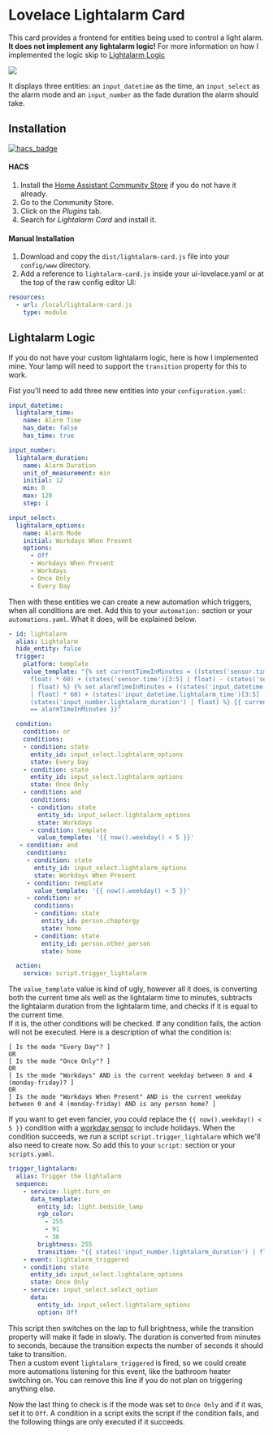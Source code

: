 # Lovelace Lightalarm Card

This card provides a frontend for entities being used to control a light alarm.  
**It does not implement any lightalarm logic!** For more information on how I implemented the logic skip to [Lightalarm Logic](#lightalarm-logic)

![](https://raw.githubusercontent.com/chaptergy/lightalarm-card/master/img/screenshot1.png)

It displays three entities: an `input_datetime` as the time, an `input_select` as the alarm mode and an `input_number` as the fade duration the alarm should take.

## Installation

[![hacs_badge](https://img.shields.io/badge/HACS-Custom-orange.svg?style=for-the-badge)](https://github.com/custom-components/hacs)

#### HACS

1. Install the [Home Assistant Community Store](https://github.com/custom-components/hacs) if you do not have it already.
2. Go to the Community Store.
3. Click on the _Plugins_ tab.
4. Search for _Lightalarm Card_ and install it.

#### Manual Installation

1. Download and copy the `dist/lightalarm-card.js` file into your `config/www` directory.
2. Add a reference to `lightalarm-card.js` inside your ui-lovelace.yaml or at the top of the raw config editor UI:

```yaml
resources:
  - url: /local/lightalarm-card.js
    type: module
```

## Lightalarm Logic

If you do not have your custom lightalarm logic, here is how I implemented mine. Your lamp will need to support the `transition` property for this to work.

Fist you'll need to add three new entities into your `configuration.yaml`:

```yaml
input_datetime:
  lightalarm_time:
    name: Alarm Time
    has_date: false
    has_time: true

input_number:
  lightalarm_duration:
    name: Alarm Duration
    unit_of_measurement: min
    initial: 12
    min: 0
    max: 120
    step: 1

input_select:
  lightalarm_options:
    name: Alarm Mode
    initial: Workdays When Present
    options:
      - Off
      - Workdays When Present
      - Workdays
      - Once Only
      - Every Day
```

Then with these entities we can create a new automation which triggers, when all conditions are met. Add this to your `automation:` section or your `automations.yaml`. What it does, will be explained below.

```yaml
- id: lightalarm
  alias: Lightalarm
  hide_entity: false
  trigger:
    platform: template
    value_template: "{% set currentTimeInMinutes = ((states('sensor.time')[:2] |
      float) * 60) + (states('sensor.time')[3:5] | float) - (states('sensor.time')
      | float) %} {% set alarmTimeInMinutes = ((states('input_datetime.lightalarm_time')[:2]
      | float) * 60) + (states('input_datetime.lightalarm_time')[3:5] | float) -
      (states('input_number.lightalarm_duration') | float) %} {{ currentTimeInMinutes
      == alarmTimeInMinutes }}"

  condition:
    condition: or
    conditions:
    - condition: state
      entity_id: input_select.lightalarm_options
      state: Every Day
    - condition: state
      entity_id: input_select.lightalarm_options
      state: Once Only
    - condition: and
      conditions:
      - condition: state
        entity_id: input_select.lightalarm_options
        state: Workdays
      - condition: template
        value_template: '{{ now().weekday() < 5 }}'
   - condition: and
     conditions:
     - condition: state
       entity_id: input_select.lightalarm_options
       state: Workdays When Present
     - condition: template
       value_template: '{{ now().weekday() < 5 }}'
     - condition: or
       conditions:
       - condition: state
         entity_id: person.chaptergy
         state: home
       - condition: state
         entity_id: person.other_person
         state: home

  action:
    service: script.trigger_lightalarm
```

The `value_template` value is kind of ugly, however all it does, is converting both the current time als well as the lightalarm time to minutes, subtracts the lightalarm duration from the lightalarm time, and checks if it is equal to the current time.  
If it is, the other conditions will be checked. If any condition fails, the action will not be executed. Here is a description of what the condition is:

```
[ Is the mode "Every Day"? ]
OR
[ Is the mode "Once Only"? ]
OR
[ Is the mode "Workdays" AND is the current weekday between 0 and 4 (monday-friday)? ]
OR
[ Is the mode "Workdays When Present" AND is the current weekday between 0 and 4 (monday-friday) AND is any person home? ]
```

If you want to get even fancier, you could replace the `{{ now().weekday() < 5 }}` condition with a [workday sensor](https://www.home-assistant.io/integrations/workday/) to include holidays.
When the condition succeeds, we run a script `script.trigger_lightalarm` which we'll also need to create now. So add this to your `script:` section or your `scripts.yaml`.

```yaml
trigger_lightalarm:
  alias: Trigger the lightalarm
  sequence:
    - service: light.turn_on
      data_template:
        entity_id: light.bedside_lamp
        rgb_color:
          - 255
          - 91
          - 36
        brightness: 255
        transition: "{{ states('input_number.lightalarm_duration') | float | multiply(60) }}"
    - event: lightalarm_triggered
    - condition: state
      entity_id: input_select.lightalarm_options
      state: Once Only
    - service: input_select.select_option
      data:
        entity_id: input_select.lightalarm_options
        option: Off
```

This script then switches on the lap to full brightness, while the transition property will make it fade in slowly. The duration is converted from minutes to seconds, because the transition expects the number of seconds it should take to transition.  
Then a custom event `lightalarm_triggered` is fired, so we could create more automations listening for this event, like the bathroom heater switching on. You can remove this line if you do not plan on triggering anything else.

Now the last thing to check is if the mode was set to `Once Only` and if it was, set it to `Off`. A condition in a script exits the script if the condition fails, and the following things are only executed if it succeeds.

